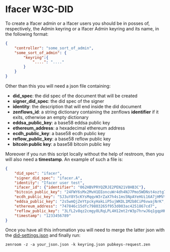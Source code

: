 # Ifacer W3C-DID

To create a Ifacer admin or a Ifacer users you should be in posses of, respectively, the Admin keyring or a Ifacer Admin keyring and its name, in the following format:
```json
{
    "controller": "some_sort_of_admin",
    "some_sort_of_admin": {
        "keyring":{
            "....": "...."
        }
    }
}
```
Other than this you will need a json file containing:
- **did_spec**: the did spec of the document that will be created
- **signer_did_spec**: the did spec of the signer
- **identity**: the description that will end inside the did document
- **zenflows_id**: a string dictionary containing the zenflows **identifier** if it exits, otherwise an empty dictionary
- **eddsa_public_key**: a base58 eddsa public key
- **ethereum_address**: a hexadecimal ethereum address
- **ecdh_public_key**: a base58 ecdh public key
- **reflow_public_key**: a base58 reflow public key
- **bitcoin public key**: a base58 bitcoin public key


Moreover if you run this script locally without the help of restroom, then you will also need a **timestamp**. An example of such a file is:
```json
{
    "did_spec": "ifacer",
    "signer_did_spec": "ifacer.A",
    "identity": "Ifacer user test",
    "ifacer_id": {"identifier": "062HBVPRYQZRJE2PEN21V8HB3C"},
    "bitcoin_public_key": "24FWY6sMx2MvH1EEoncuWr4dh4NJ7Pmo5WDNst4oztg7s",
    "ecdh_public_key": "SJ3uY8Y5cKYsMqqvW3rZaX7h4s1ms5NpAYeHUi16A7jHMVtwSF3Gdzafh9XmvGz6uNksBnaU5fvarDw1mZF2Nkjz",
    "eddsa_public_key": "2s5wmQjZeYtpckyHakLiP5ujWKDL1M2b8CiP6vwajNrK",
    "ethereum_address": "747846c15dfc79803265f953d003ac4251867cd7",
    "reflow_public_key": "3LfL2v8qz2cmgy8LRqLPL4H12mt2rW3p7hrwJ6q1gqpHKyXWovkCutsJRsLxkrgHwQ233gouwWFmzshS5EnK9dah92855jzaqV4fD53svqLBrxdV2nt44aEMuWoXYSwA4dmTwHXpgsyQuCsn6uNewbF5VLcesqJubzHf4XvVF9249F1HVLmMR7oCKVBnCw3pTB2HrcmSJaSdKu88rJbzELTvdMLbXXyEcCvYDT3HhzGXNv9BBTo9ZXQGw1CSCCyDrCNMYe",
    "timestamp": "1233456789"
}
```

Once you have all this infromation you will need to merge the latter json with the [did-settings.json](./did-settings.json) and finally run:
```
zenroom -z -a your_json.json -k keyring.json pubkeys-request.zen
```